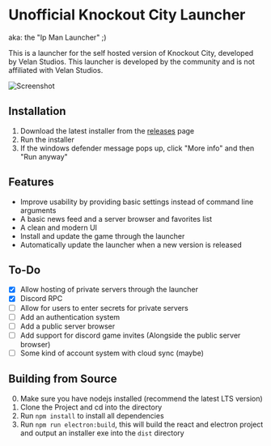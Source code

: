 # Unofficial Knockout City Launcher
aka: the "Ip Man Launcher" ;)

This is a launcher for the self hosted version of Knockout City, developed by Velan Studios.
This launcher is developed by the community and is not affiliated with Velan Studios.

![Screenshot](https://cdn.discordapp.com/attachments/1086346121472905366/1095320783976407120/image.png)

## Installation
1. Download the latest installer from the [releases](https://github.com/Ipmake/kocitylauncher/releases/) page
2. Run the installer
3. If the windows defender message pops up, click "More info" and then "Run anyway"

## Features
- Improve usability by providing basic settings instead of command line arguments
- A basic news feed and a server browser and favorites list
- A clean and modern UI
- Install and update the game through the launcher
- Automatically update the launcher when a new version is released

## To-Do
- [x] Allow hosting of private servers through the launcher
- [x] Discord RPC
- [ ] Allow for users to enter secrets for private servers
- [ ] Add an authentication system
- [ ] Add a public server browser
- [ ] Add support for discord game invites (Alongside the public server browser)
- [ ] Some kind of account system with cloud sync (maybe)

## Building from Source
0. Make sure you have nodejs installed (recommend the latest LTS version)
1. Clone the Project and cd into the directory 
2. Run `npm install` to install all dependencies
3. Run `npm run electron:build`, this will build the react and electron project and output an installer exe into the `dist` directory
